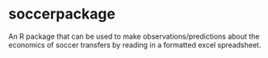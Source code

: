 # soccerpackage
An R package that can be used to make observations/predictions about the economics of soccer transfers by reading in a formatted excel spreadsheet.
